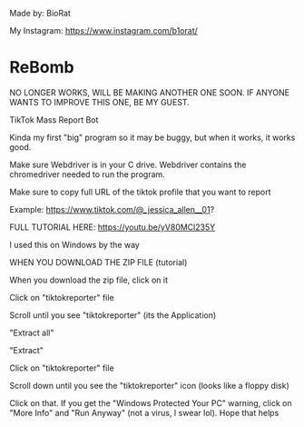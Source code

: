 Made by: BioRat

My Instagram: https://www.instagram.com/b1orat/


# ReBomb


NO LONGER WORKS, WILL BE MAKING ANOTHER ONE SOON. IF ANYONE WANTS TO IMPROVE THIS ONE, BE MY GUEST.






TikTok Mass Report Bot

Kinda my first "big" program so it may be buggy, but when it works, it works good. 

Make sure Webdriver is in your C drive. Webdriver contains the chromedriver needed to run the program.

Make sure to copy full URL of the tiktok profile that you want to report

Example: https://www.tiktok.com/@_jessica_allen__01?

FULL TUTORIAL HERE: https://youtu.be/yV80MCl235Y

I used this on Windows by the way


WHEN YOU DOWNLOAD THE ZIP FILE (tutorial)

When you download the zip file, click on it

Click on "tiktokreporter" file

Scroll until you see "tiktokreporter" (its the Application)

"Extract all" 

"Extract"

Click on "tiktokreporter" file 

Scroll down until you see the "tiktokreporter" icon (looks like a floppy disk)

Click on that.  If you get the "Windows Protected Your PC" warning, click on "More Info" and "Run Anyway" (not a virus, I swear lol).  Hope that helps

